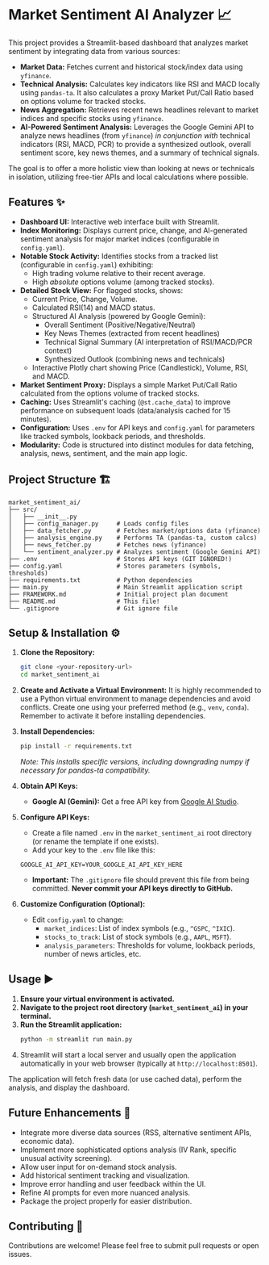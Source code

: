 # Market Sentiment AI Analyzer 📈

This project provides a Streamlit-based dashboard that analyzes market sentiment by integrating data from various sources:

*   **Market Data:** Fetches current and historical stock/index data using `yfinance`.
*   **Technical Analysis:** Calculates key indicators like RSI and MACD locally using `pandas-ta`. It also calculates a proxy Market Put/Call Ratio based on options volume for tracked stocks.
*   **News Aggregation:** Retrieves recent news headlines relevant to market indices and specific stocks using `yfinance`.
*   **AI-Powered Sentiment Analysis:** Leverages the Google Gemini API to analyze news headlines (from `yfinance`) *in conjunction with* technical indicators (RSI, MACD, PCR) to provide a synthesized outlook, overall sentiment score, key news themes, and a summary of technical signals.

The goal is to offer a more holistic view than looking at news or technicals in isolation, utilizing free-tier APIs and local calculations where possible.

## Features ✨

*   **Dashboard UI:** Interactive web interface built with Streamlit.
*   **Index Monitoring:** Displays current price, change, and AI-generated sentiment analysis for major market indices (configurable in `config.yaml`).
*   **Notable Stock Activity:** Identifies stocks from a tracked list (configurable in `config.yaml`) exhibiting:
    *   High trading volume relative to their recent average.
    *   High *absolute* options volume (among tracked stocks).
*   **Detailed Stock View:** For flagged stocks, shows:
    *   Current Price, Change, Volume.
    *   Calculated RSI(14) and MACD status.
    *   Structured AI Analysis (powered by Google Gemini):
        *   Overall Sentiment (Positive/Negative/Neutral)
        *   Key News Themes (extracted from recent headlines)
        *   Technical Signal Summary (AI interpretation of RSI/MACD/PCR context)
        *   Synthesized Outlook (combining news and technicals)
    *   Interactive Plotly chart showing Price (Candlestick), Volume, RSI, and MACD.
*   **Market Sentiment Proxy:** Displays a simple Market Put/Call Ratio calculated from the options volume of tracked stocks.
*   **Caching:** Uses Streamlit\'s caching (`@st.cache_data`) to improve performance on subsequent loads (data/analysis cached for 15 minutes).
*   **Configuration:** Uses `.env` for API keys and `config.yaml` for parameters like tracked symbols, lookback periods, and thresholds.
*   **Modularity:** Code is structured into distinct modules for data fetching, analysis, news, sentiment, and the main app logic.

## Project Structure 🏗️

```
market_sentiment_ai/
├── src/
│   ├── __init__.py
│   ├── config_manager.py     # Loads config files
│   ├── data_fetcher.py       # Fetches market/options data (yfinance)
│   ├── analysis_engine.py    # Performs TA (pandas-ta, custom calcs)
│   ├── news_fetcher.py       # Fetches news (yfinance)
│   └── sentiment_analyzer.py # Analyzes sentiment (Google Gemini API)
├── .env                      # Stores API keys (GIT IGNORED!)
├── config.yaml               # Stores parameters (symbols, thresholds)
├── requirements.txt          # Python dependencies
├── main.py                   # Main Streamlit application script
├── FRAMEWORK.md              # Initial project plan document
├── README.md                 # This file!
└── .gitignore                # Git ignore file
```

## Setup & Installation ⚙️

1.  **Clone the Repository:**
    ```bash
    git clone <your-repository-url>
    cd market_sentiment_ai
    ```

2.  **Create and Activate a Virtual Environment:**
    It is highly recommended to use a Python virtual environment to manage dependencies and avoid conflicts. Create one using your preferred method (e.g., `venv`, `conda`). Remember to activate it before installing dependencies.

3.  **Install Dependencies:**
    ```bash
    pip install -r requirements.txt
    ```
    *Note: This installs specific versions, including downgrading numpy if necessary for pandas-ta compatibility.*

4.  **Obtain API Keys:**
    *   **Google AI (Gemini):** Get a free API key from [Google AI Studio](https://aistudio.google.com/app/apikey).

5.  **Configure API Keys:**
    *   Create a file named `.env` in the `market_sentiment_ai` root directory (or rename the template if one exists).
    *   Add your key to the `.env` file like this:
      ```dotenv
      GOOGLE_AI_API_KEY=YOUR_GOOGLE_AI_API_KEY_HERE
      ```
    *   **Important:** The `.gitignore` file should prevent this file from being committed. **Never commit your API keys directly to GitHub.**

6.  **Customize Configuration (Optional):**
    *   Edit `config.yaml` to change:
        *   `market_indices`: List of index symbols (e.g., `^GSPC`, `^IXIC`).
        *   `stocks_to_track`: List of stock symbols (e.g., `AAPL`, `MSFT`).
        *   `analysis_parameters`: Thresholds for volume, lookback periods, number of news articles, etc.

## Usage ▶️

1.  **Ensure your virtual environment is activated.**
2.  **Navigate to the project root directory (`market_sentiment_ai`) in your terminal.**
3.  **Run the Streamlit application:**
    ```bash
    python -m streamlit run main.py
    ```
4.  Streamlit will start a local server and usually open the application automatically in your web browser (typically at `http://localhost:8501`).

The application will fetch fresh data (or use cached data), perform the analysis, and display the dashboard.

## Future Enhancements 🚀

*   Integrate more diverse data sources (RSS, alternative sentiment APIs, economic data).
*   Implement more sophisticated options analysis (IV Rank, specific unusual activity screening).
*   Allow user input for on-demand stock analysis.
*   Add historical sentiment tracking and visualization.
*   Improve error handling and user feedback within the UI.
*   Refine AI prompts for even more nuanced analysis.
*   Package the project properly for easier distribution.

## Contributing 🤝

Contributions are welcome! Please feel free to submit pull requests or open issues. 